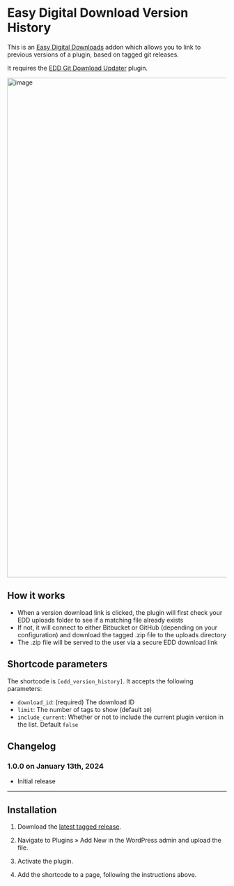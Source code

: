 # Easy Digital Download Version History

This is an [Easy Digital Downloads](https://wpfusion.com/go/easy-digital-downloads) addon which allows you to link to previous versions of a plugin, based on tagged git releases.

It requires the [EDD Git Download Updater](https://easydigitaldownloads.com/downloads/git-download-updater/?ref=4978) plugin.

<img width="1144" alt="image" src="https://github.com/verygoodplugins/edd-version-history/assets/13076544/d5585ac7-4644-490c-a6d3-39bdb536cc4d">


## How it works

* When a version download link is clicked, the plugin will first check your EDD uploads folder to see if a matching file already exists
* If not, it will connect to either Bitbucket or GitHub (depending on your configuration) and download the tagged .zip file to the uploads directory
* The .zip file will be served to the user via a secure EDD download link

## Shortcode parameters

The shortcode is `[edd_version_history]`. It accepts the following parameters:

* `download_id`: (required) The download ID
* `limit`: The number of tags to show (default `10`)
* `include_current`: Whether or not to include the current plugin version in the list. Default `false`

## Changelog

### 1.0.0 on January 13th, 2024

- Initial release

--------------------

## Installation

1. Download the [latest tagged release](https://github.com/verygoodplugins/edd-version-history/tags).

2. Navigate to Plugins » Add New in the WordPress admin and upload the file.

3. Activate the plugin.

4. Add the shortcode to a page, following the instructions above.

